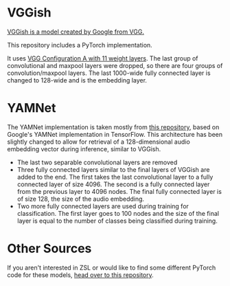 # VGGish

[VGGish is a model created by Google from VGG.](https://github.com/tensorflow/models/tree/master/research/audioset/vggish)

This repository includes a PyTorch implementation.

It uses [VGG Configuration A with 11 weight layers](https://arxiv.org/pdf/1409.1556.pdf). The last group of convolutional and maxpool layers were dropped, so there are four groups of convolution/maxpool layers. The last 1000-wide fully connected layer is changed to 128-wide and is the embedding layer.

# YAMNet

The YAMNet implementation is taken mostly from [this repository](https://github.com/w-hc/torch_audioset), based on Google's YAMNet implementation in TensorFlow. This architecture has been slightly changed to allow for retrieval of a 128-dimensional audio embedding vector during inference, similar to VGGish.

- The last two separable convolutional layers are removed 
- Three fully connected layers similar to the final layers of VGGish are added to the end. The first takes the last convolutional layer to a fully connected layer of size 4096. The second is a fully connected layer from the previous layer to 4096 nodes. The final fully connected layer is of size 128, the size of the audio embedding. 
- Two more fully connected layers are used during training for classification. The first layer goes to 100 nodes and the size of the final layer is equal to the number of classes being classified during training.

# Other Sources

If you aren't interested in ZSL or would like to find some different PyTorch code for these models, [head over to this repository](https://github.com/w-hc/torch_audioset). 